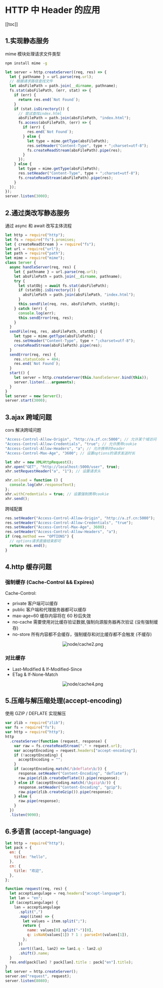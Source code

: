 # HTTP 中 Header 的应用

[[toc]]

## 1.实现静态服务

mime 模块处理请求文件类型

```sh
npm install mime -g
```

```js
let server = http.createServer((req, res) => {
  let { pathname } = url.parse(req.url);
  // 根据请求路径查找文件
  let absFilePath = path.join(__dirname, pathname);
  fs.stat(absFilePath, (err, stat) => {
    if (err) {
      return res.end(`Not Found`);
    }
    if (stat.isDirectory()) {
      // 尝试查找index.html
      absFilePath = path.join(absFilePath, "index.html");
      fs.access(absFilePath, (err) => {
        if (err) {
          res.end(`Not Found`);
        } else {
          let type = mime.getType(absFilePath);
          res.setHeader("Content-Type", type + ";charset=utf-8");
          fs.createReadStream(absFilePath).pipe(res);
        }
      });
    } else {
      let type = mime.getType(absFilePath);
      res.setHeader("Content-Type", type + ";charset=utf-8");
      fs.createReadStream(absFilePath).pipe(res);
    }
  });
});
server.listen(3000);
```

## 2.通过类改写静态服务

通过 async 和 await 改写主体流程

```js
let http = require("http");
let fs = require("fs").promises;
let { createReadStream } = require("fs");
let url = require("url");
let path = require("path");
let mime = require("mime");
class Server {
  async handleServer(req, res) {
    let { pathname } = url.parse(req.url);
    let absFilePath = path.join(__dirname, pathname);
    try {
      let statObj = await fs.stat(absFilePath);
      if (statObj.isDirectory()) {
        absFilePath = path.join(absFilePath, "index.html");
      }
      this.sendFile(req, res, absFilePath, statObj);
    } catch (err) {
      console.log(err);
      this.sendError(req, res);
    }
  }
  sendFile(req, res, absFilePath, statObj) {
    let type = mime.getType(absFilePath);
    res.setHeader("Content-Type", type + ";charset=utf-8");
    createReadStream(absFilePath).pipe(res);
  }
  sendError(req, res) {
    res.statusCode = 404;
    res.end(`Not Found`);
  }
  start() {
    let server = http.createServer(this.handleServer.bind(this));
    server.listen(...arguments);
  }
}
let server = new Server();
server.start(3000);
```

## 3.ajax 跨域问题

cors 解决跨域问题

```js
"Access-Control-Allow-Origin", "http://a.zf.cn:5000"; // 允许某个域访问
"Access-Control-Allow-Credentials", "true"; // 允许携带cookie
"Access-Control-Allow-Headers", "a"; // 允许携带的header
"Access-Control-Max-Age", "3600"; // 设置options的请求发送时长
```

```js
let xhr = new XMLHttpRequest();
xhr.open("GET", "http://localhost:5000/user", true);
xhr.setRequestHeader("a", "1"); // 设置请求头

xhr.onload = function () {
  console.log(xhr.responseText);
};
xhr.withCredentials = true; // 设置强制携带cookie
xhr.send();
```

跨域配置

```js
res.setHeader("Access-Control-Allow-Origin", "http://a.zf.cn:5000");
res.setHeader("Access-Control-Allow-Credentials", "true");
res.setHeader("Access-Control-Max-Age", 3600);
res.setHeader("Access-Control-Allow-Headers", "a");
if (req.method === "OPTIONS") {
  // options请求直接结束即可
  return res.end();
}
```

## 4.http 缓存问题

### 强制缓存 (Cache-Control && Expires)

Cache-Control:

- private 客户端可以缓存
- public 客户端和代理服务器都可以缓存
- max-age=60 缓存内容将在 60 秒后失效
- no-cache 需要使用对比缓存验证数据,强制向源服务器再次验证 (没有强制缓存)
- no-store 所有内容都不会缓存，强制缓存和对比缓存都不会触发 (不缓存)

<div align="center"><img :src="$withBase('/images/node/cache2.png')" alt="node/cache2.png"></div>

### 对比缓存

- Last-Modified & If-Modified-Since
- ETag & If-None-Match

<div align="center"><img :src="$withBase('/images/node/cache4.png')" alt="node/cache4.png"></div>

## 5.压缩与解压缩处理(accept-encoding)

使用 GZIP / DEFLATE 实现解压

```js
var zlib = require("zlib");
var fs = require("fs");
var http = require("http");
http
  .createServer(function (request, response) {
    var raw = fs.createReadStream("." + request.url);
    var acceptEncoding = request.headers["accept-encoding"];
    if (!acceptEncoding) {
      acceptEncoding = "";
    }
    if (acceptEncoding.match(/\bdeflate\b/)) {
      response.setHeader("Content-Encoding", "deflate");
      raw.pipe(zlib.createDeflate()).pipe(response);
    } else if (acceptEncoding.match(/\bgzip\b/)) {
      response.setHeader("Content-Encoding", "gzip");
      raw.pipe(zlib.createGzip()).pipe(response);
    } else {
      raw.pipe(response);
    }
  })
  .listen(9090);
```

## 6.多语言 (accept-language)

```js
let http = require("http");
let pack = {
  en: {
    title: "hello",
  },
  cn: {
    title: "欢迎",
  },
};

function request(req, res) {
  let acceptLangulage = req.headers["accept-language"];
  let lan = "en";
  if (acceptLangulage) {
    lan = acceptLangulage
      .split(",")
      .map((item) => {
        let values = item.split(";");
        return {
          name: values[0].split("-")[0],
          q: isNaN(values[1]) ? 1 : parseInt(values[1]),
        };
      })
      .sort((lan1, lan2) => lan1.q - lan2.q)
      .shift().name;
  }
  res.end(pack[lan] ? pack[lan].title : pack["en"].title);
}
let server = http.createServer();
server.on("request", request);
server.listen(8080);
```
